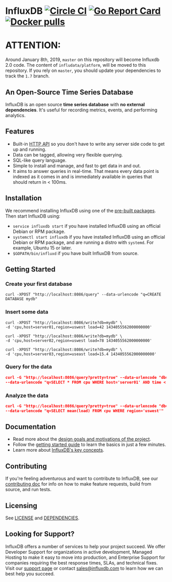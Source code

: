 # InfluxDB [![Circle CI](https://circleci.com/gh/influxdata/influxdb/tree/master.svg?style=svg)](https://circleci.com/gh/influxdata/influxdb/tree/master) [![Go Report Card](https://goreportcard.com/badge/github.com/influxdata/influxdb)](https://goreportcard.com/report/github.com/influxdata/influxdb) [![Docker pulls](https://img.shields.io/docker/pulls/library/influxdb.svg)](https://hub.docker.com/_/influxdb/)

# ATTENTION:

Around January 8th, 2019, `master` on this repository will become Influxdb 2.0 code. The content of `infludata/platform`, will be moved to this repository. If you rely on `master`, you should update your dependencies to track the `1.7` branch.

## An Open-Source Time Series Database

InfluxDB is an open source **time series database** with
**no external dependencies**. It's useful for recording metrics,
events, and performing analytics.

## Features

* Built-in [HTTP API](https://docs.influxdata.com/influxdb/latest/guides/writing_data/) so you don't have to write any server side code to get up and running.
* Data can be tagged, allowing very flexible querying.
* SQL-like query language.
* Simple to install and manage, and fast to get data in and out.
* It aims to answer queries in real-time. That means every data point is
  indexed as it comes in and is immediately available in queries that
  should return in < 100ms.

## Installation

We recommend installing InfluxDB using one of the [pre-built packages](https://influxdata.com/downloads/#influxdb). Then start InfluxDB using:

* `service influxdb start` if you have installed InfluxDB using an official Debian or RPM package.
* `systemctl start influxdb` if you have installed InfluxDB using an official Debian or RPM package, and are running a distro with `systemd`. For example, Ubuntu 15 or later.
* `$GOPATH/bin/influxd` if you have built InfluxDB from source.

## Getting Started

### Create your first database

```
curl -XPOST "http://localhost:8086/query" --data-urlencode "q=CREATE DATABASE mydb"
```

### Insert some data
```
curl -XPOST "http://localhost:8086/write?db=mydb" \
-d 'cpu,host=server01,region=uswest load=42 1434055562000000000'

curl -XPOST "http://localhost:8086/write?db=mydb" \
-d 'cpu,host=server02,region=uswest load=78 1434055562000000000'

curl -XPOST "http://localhost:8086/write?db=mydb" \
-d 'cpu,host=server03,region=useast load=15.4 1434055562000000000'
```

### Query for the data
```JSON
curl -G "http://localhost:8086/query?pretty=true" --data-urlencode "db=mydb" \
--data-urlencode "q=SELECT * FROM cpu WHERE host='server01' AND time < now() - 1d"
```

### Analyze the data
```JSON
curl -G "http://localhost:8086/query?pretty=true" --data-urlencode "db=mydb" \
--data-urlencode "q=SELECT mean(load) FROM cpu WHERE region='uswest'"
```

## Documentation

* Read more about the [design goals and motivations of the project](https://docs.influxdata.com/influxdb/latest/).
* Follow the [getting started guide](https://docs.influxdata.com/influxdb/latest/introduction/getting_started/) to learn the basics in just a few minutes.
* Learn more about [InfluxDB's key concepts](https://docs.influxdata.com/influxdb/latest/concepts/key_concepts/).

## Contributing

If you're feeling adventurous and want to contribute to InfluxDB, see our [contributing doc](https://github.com/influxdata/influxdb/blob/master/CONTRIBUTING.md) for info on how to make feature requests, build from source, and run tests.

## Licensing

See [LICENSE](./LICENSE) and [DEPENDENCIES](./DEPENDENCIES).

## Looking for Support?

InfluxDB offers a number of services to help your project succeed. We offer Developer Support for organizations in active development, Managed Hosting to make it easy to move into production, and Enterprise Support for companies requiring the best response times, SLAs, and technical fixes. Visit our [support page](https://influxdata.com/services/) or contact [sales@influxdb.com](mailto:sales@influxdb.com) to learn how we can best help you succeed.
